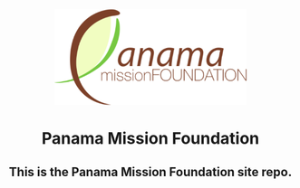 <p align="center">
 <a href="https://panamamission.org"><img src="pmf-logo-full.svg" alt="Logo" height=170></a> 
</p>
<h1 align="center">Panama Mission Foundation</h1>
<h2 align="center">This is the Panama Mission Foundation site repo.</h2>